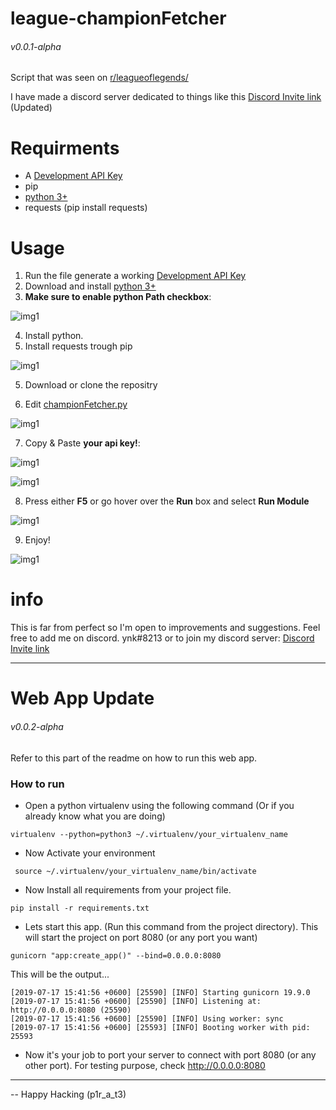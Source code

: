 # league-championFetcher 
###### v0.0.1-alpha
Script that was seen on [r/leagueoflegends/](https://www.reddit.com/r/leagueoflegends/comments/cctwey/i_created_a_program_to_calculate_how_many_times/)

I have made a discord server dedicated to things like this  [Discord Invite link](https://discordapp.com/invite/gweJvhp) (Updated)


# Requirments
* A [Development API Key](https://developer.riotgames.com/) 
* pip 
* [python 3+](https://www.python.org/downloads/)
* requests (pip install requests)

# Usage

1) Run the file generate a working [Development API Key](https://developer.riotgames.com/)
2) Download and install [python 3+](https://www.python.org/downloads/) 
3) **Make sure to enable python Path checkbox**: 

![img1](https://i.imgur.com/2sfqDju.png)

4) Install python.
5) Install requests trough pip

![img1](https://i.imgur.com/M3nhH0M.png)

5) Download or clone the repositry 

6) Edit [championFetcher.py](https://github.com/YannickDC/league-championFetcher/blob/master/championFetcher.py) 

![img1](https://i.imgur.com/Ld9EPp0.png)

7) Copy & Paste **your api key!**: 

![img1](https://i.imgur.com/kSpXkyO.png)

![img1](https://i.imgur.com/L8oeLEF.png)

8) Press either **F5** or go hover over the **Run** box and select **Run Module** 

![img1](https://i.imgur.com/HBilqob.png)

9) Enjoy!

![img1](https://i.imgur.com/GYNjDf9.png)


# info
This is far from perfect so I'm open to improvements and suggestions. 
Feel free to add me on discord. ynk#8213 or to join my discord server: [Discord Invite link](https://discordapp.com/invite/gweJvhp)


-------------------------------------------------------------
# Web App Update
###### v0.0.2-alpha
Refer to this part of the readme on how to run this web app.

### How to run
* Open a python virtualenv using the following command (Or if you already know what you are doing)
    
```
virtualenv --python=python3 ~/.virtualenv/your_virtualenv_name
```
* Now Activate your environment
```
 source ~/.virtualenv/your_virtualenv_name/bin/activate
```
* Now Install all requirements from your project file.
```
pip install -r requirements.txt
```
* Lets start this app. (Run this command from the project directory). This will start the project on port 8080 (or any port you want)
```
gunicorn "app:create_app()" --bind=0.0.0.0:8080
```

This will be the output... 
```
[2019-07-17 15:41:56 +0600] [25590] [INFO] Starting gunicorn 19.9.0
[2019-07-17 15:41:56 +0600] [25590] [INFO] Listening at: http://0.0.0.0:8080 (25590)
[2019-07-17 15:41:56 +0600] [25590] [INFO] Using worker: sync
[2019-07-17 15:41:56 +0600] [25593] [INFO] Booting worker with pid: 25593
```
* Now it's your job to port your server to connect with port 8080 (or any other port). For testing purpose,
check http://0.0.0.0:8080

-------------------------------------------------------

-- Happy Hacking (p1r_a_t3)
